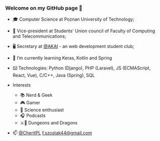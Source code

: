### Welcome on my GitHub page 👋

- 🎓 Computer Science at Poznan University of Technology;
- 💼 Vice-president at Students' Union council of Faculty of Computing and Telecommunications;
- 🖥️ Secretary at [@AKAI](https://github.com/akai-org) - an web development student club;

- 🧠 I’m currently learning Keras, Kotlin and Spring
- ⌨️ Technologies: Python (Django), PHP (Laravel), JS (ECMAScript, React, Vue), C/C++, Java (Spring), SQL 

- Interests
  - 📚 Nerd & Geek
  - 🎮 Gamer
  - 🌌 Science enthusiast
  - 🎧 Podcasts
  - ⚔️🐉 Dungeons and Dragons

- 📫 [@CheritPL](https://twitter.com/CheritPL) f.szostak44@gmail.com
